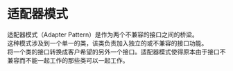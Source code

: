 # 适配器模式
适配器模式（Adapter Pattern）是作为两个不兼容的接口之间的桥梁。<br/>
这种模式涉及到一个单一的类，该类负责加入独立的或不兼容的接口功能。<br/>
将一个类的接口转换成客户希望的另外一个接口。适配器模式使得原本由于接口不兼容而不能一起工作的那些类可以一起工作。<br/>